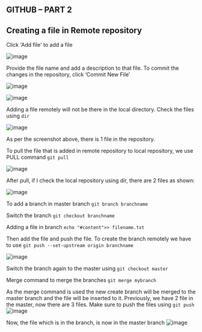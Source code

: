 ## GITHUB – PART 2

## Creating a file in Remote repository

Click 'Add file' to add a file

![image](https://user-images.githubusercontent.com/25001852/86914757-726b7700-c13e-11ea-8411-dbe00b06171c.png)

Provide the file name and add a description to that file. To commit the changes in the repository, click ‘Commit New File’

![image](https://user-images.githubusercontent.com/25001852/86914831-9464f980-c13e-11ea-869e-71569f13011f.png)

![image](https://user-images.githubusercontent.com/25001852/86914872-a6df3300-c13e-11ea-8c0f-b71f95601af2.png)

Adding a file remotely will not be there in the local directory. Check the files using `dir`

![image](https://user-images.githubusercontent.com/25001852/86915095-04737f80-c13f-11ea-944a-2c7cf9f06e8e.png)

As per the screenshot above, there is 1 file in the repository.

To pull the file that is added in remote repository to local repository, we use PULL command
`git pull`

![image](https://user-images.githubusercontent.com/25001852/86915220-3b499580-c13f-11ea-9ca1-1a520fbd61cc.png)

After pull, if I check the local repository using dir, there are 2 files as shown:

![image](https://user-images.githubusercontent.com/25001852/86915357-7cda4080-c13f-11ea-8550-19deeacc42a9.png)

To add a branch in master branch
`git branch branchname`

Switch the branch 
`git checkout branchname`

Adding a file in branch
`echo "#content">> filename.txt`

Then add the file and push the file. To create the branch remotely we have to use 
`git push --set-upstream origin branchname`

![image](https://user-images.githubusercontent.com/25001852/86916988-07bc3a80-c142-11ea-88c3-e395f9cfc9b3.png)

Switch the branch again to the master using
`git checkout master`

Merge command to merge the branches
`git merge mybranch`

As the merge command is used the new create branch will be merged to the master branch and the file will be inserted to it. Previously, we have 2 file in the master, now there are 3 files. Make sure to push the files using `git push`
![image](https://user-images.githubusercontent.com/25001852/86917132-3e925080-c142-11ea-859b-1652369ddd8b.png)

Now, the file which is in the branch, is now in the master branch 
![image](https://user-images.githubusercontent.com/25001852/86917264-68e40e00-c142-11ea-8f75-934002d6e1ab.png)


